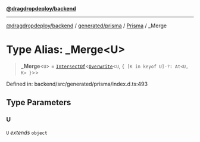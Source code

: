 [**@dragdropdeploy/backend**](../../../../../README.md)

***

[@dragdropdeploy/backend](../../../../../README.md) / [generated/prisma](../../../README.md) / [Prisma](../README.md) / \_Merge

# Type Alias: \_Merge\<U\>

> **\_Merge**\<`U`\> = [`IntersectOf`](IntersectOf.md)\<[`Overwrite`](Overwrite.md)\<`U`, `{ [K in keyof U]-?: At<U, K> }`\>\>

Defined in: backend/src/generated/prisma/index.d.ts:493

## Type Parameters

### U

`U` *extends* `object`
